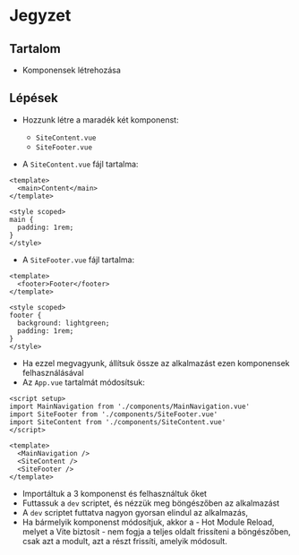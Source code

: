 # Jegyzet

## Tartalom

- Komponensek létrehozása

## Lépések

- Hozzunk létre a maradék két komponenst:

  - `SiteContent.vue`
  - `SiteFooter.vue`

- A `SiteContent.vue` fájl tartalma:

```vue
<template>
  <main>Content</main>
</template>

<style scoped>
main {
  padding: 1rem;
}
</style>
```

- A `SiteFooter.vue` fájl tartalma:

```vue
<template>
  <footer>Footer</footer>
</template>

<style scoped>
footer {
  background: lightgreen;
  padding: 1rem;
}
</style>
```

- Ha ezzel megvagyunk, állítsuk össze az alkalmazást ezen komponensek felhasználásával
- Az `App.vue` tartalmát módosítsuk:

```vue
<script setup>
import MainNavigation from './components/MainNavigation.vue'
import SiteFooter from './components/SiteFooter.vue'
import SiteContent from './components/SiteContent.vue'
</script>

<template>
  <MainNavigation />
  <SiteContent />
  <SiteFooter />
</template>
```

- Importáltuk a 3 komponenst és felhasználtuk őket
- Futtassuk a `dev` scriptet, és nézzük meg böngészőben az alkalmazást
- A `dev` scriptet futtatva nagyon gyorsan elindul az alkalmazás,
- Ha bármelyik komponenst módosítjuk, akkor a - Hot Module Reload, melyet a Vite biztosít - nem fogja a teljes oldalt frissíteni a böngészőben, csak azt a modult, azt a részt frissíti, amelyik módosult.
